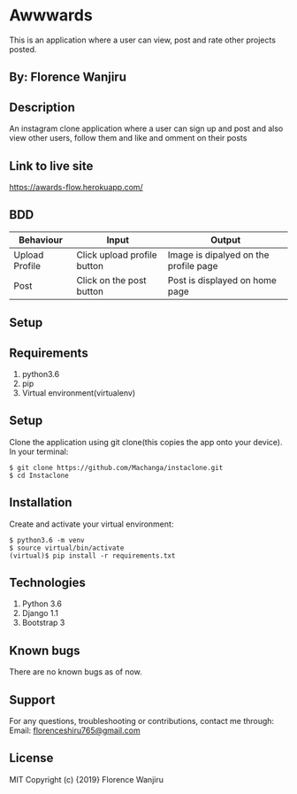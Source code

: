 # Awwwards
This is an application where a user can view, post and rate other projects posted.

## By: Florence Wanjiru

## Description
An instagram clone application where a user can sign up and post and also view other users, follow them and like and omment on their posts

## Link to live site
https://awards-flow.herokuapp.com/

## BDD
|Behaviour	                            |Input	                         |Output                                       |
|---------------------------------------|--------------------------------|---------------------------------------------|
|Upload Profile	                        |Click upload profile button	   |Image is dipalyed on the profile page        |
|Post	                                  |Click on the post button	       |Post is displayed on home page               |

## Setup
## Requirements
1. python3.6
2. pip
3. Virtual environment(virtualenv)
## Setup
Clone the application using git clone(this copies the app onto your device). In your terminal:
```
$ git clone https://github.com/Machanga/instaclone.git
$ cd Instaclone
```
## Installation
Create and activate your virtual environment:
```
$ python3.6 -m venv
$ source virtual/bin/activate
(virtual)$ pip install -r requirements.txt
```
## Technologies
1. Python 3.6
2. Django 1.1
3. Bootstrap 3

## Known bugs
There are no known bugs as of now.

## Support
For any questions, troubleshooting or contributions, contact me through: Email: florenceshiru765@gmail.com

## License
MIT Copyright (c) {2019} Florence Wanjiru
